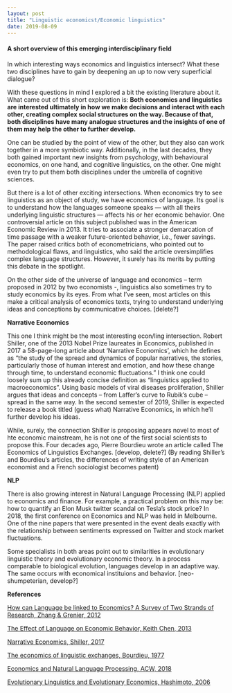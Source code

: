 ```yaml
--- 
layout: post
title: "Linguistic economicst/Economic linguistics"
date: 2019-08-09
---
```


#### A short overview of this emerging interdisciplinary field

In which interesting ways economics and linguistics intersect? What these two disciplines have to gain by deepening an up to now very superficial dialogue? 

With these questions in mind I explored a bit the existing literature about it. What came out of this short exploration is: **Both economics and linguistics are interested ultimately in how we make decisions and interact with each other, creating complex social structures on the way. Because of that, both disciplines have many analogue structures and the insights of one of them may help the other to further develop.** 

One can be studied by the point of view of the other, but they also can work together in a more symbiotic way. Additionally, in the last decades, they both gained important new insights from psychology, with behavioural economics, on one hand, and cognitive linguistics, on the other. One might even try to put them both disciplines under the umbrella of cognitive sciences.

But there is a lot of other exciting intersections. When economics try to see linguistics as an object of study, we have economics of language. Its goal is to understand how the languages someone speaks — with all theirs underlying linguistic structures — affects his or her economic behavior. One controversial article on this subject published was in the American Economic Review in 2013. It tries to associate a stronger demarcation of time passage with a weaker future-oriented behavior, i.e., fewer savings. The paper raised critics both of econometricians, who pointed out to methodological flaws, and linguistics, who said the article oversimplifies complex language structures. However, it surely has its merits by putting this debate in the spotlight. 

On the other side of the universe of language and economics – term proposed in 2012 by two economists -, linguistics also sometimes try to study economics by its eyes. From what I’ve seen, most articles on this make a critical analysis of economics texts, trying to understand underlying ideas and conceptions by communicative choices. [delete?] 

**Narrative Economics** 
 
This one I think might be the most interesting econ/ling intersection. Robert Shiller, one of the 2013 Nobel Prize laureates in Economics, published in 2017 a 58-page-long article about ‘Narrative Economics’, which he defines as “the study of the spread and dynamics of popular narratives, the stories, particularly those of human interest and emotion, and how these change through time, to understand economic fluctuations.” I think one could loosely sum up this already concise definition as “linguistics applied to macroeconomics”. Using basic models of viral diseases proliferation, Shiller argues that ideas and concepts – from Laffer’s curve to Rubik’s cube – spread in the same way. In the second semester of 2019, Shiller is expected to release a book titled (guess what) Narrative Economics, in which he’ll further develop his ideas. 
 
While, surely, the connection Shiller is proposing appears novel to most of hte economic mainstream, he is not one of the first social scientists to propose this. Four decades ago, Pierre Bourdieu wrote an article called The Economics of Linguistics Exchanges. [develop, delete?] (By reading Shiller’s and Bourdieu’s articles, the differences of writing style of an American economist and a French sociologist becomes patent)   

**NLP** 

There is also growing interest in Natural Language Processing (NLP) applied to economics and finance. For example, a practical problem on this may be: how to quantify an Elon Musk twitter scandal on Tesla’s stock price? In 2018, the first conference on Economics and NLP was held in Melbourne. One of the nine papers that were presented in the event deals exactly with the relationship between sentiments expressed on Twitter and stock market fluctuations.  

Some specialists in both areas point out to similarities in evolutionary linguistic theory and evolutionary economic theory. In a process comparable to biological evolution, languages develop in an adaptive way. The same occurs with economical instituions and behavior. [neo-shumpeterian, develop?] 
 
**References**

[How can Language be linked to Economics? A Survey of Two Strands of Research, Zhang & Grenier, 2012](ideas.repec.org/p/ott/wpaper/1206e.html)

[The Effect of Language on Economic Behavior, Keith Chen, 2013](https://www.anderson.ucla.edu/faculty_pages/keith.chen/papers/LanguageWorkingPaper.pdf)

[Narrative Economics, Shiller, 2017](http://csinvesting.org/wp-content/uploads/2017/01/NarrativeEconomics_preview.pdf)

[The economics of linguistic exchanges, Bourdieu, 1977](https://journals.sagepub.com/doi/abs/10.1177/053901847701600601?journalCode=ssia) 

[Economics and Natural Language Processing, ACW, 2018](https://www.aclweb.org/anthology/W18-3100)

[Evolutionary Linguistics and Evolutionary Economics, Hashimoto, 2006](https://link.springer.com/article/10.14441/eier.3.27) 
